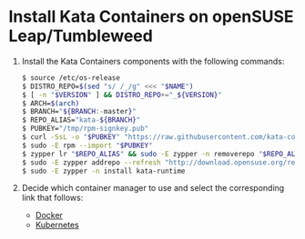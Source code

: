 # Install Kata Containers on openSUSE Leap/Tumbleweed

1. Install the Kata Containers components with the following commands:

   ```bash
   $ source /etc/os-release
   $ DISTRO_REPO=$(sed "s/ /_/g" <<< "$NAME")
   $ [ -n "$VERSION" ] && DISTRO_REPO+="_${VERSION}"
   $ ARCH=$(arch)
   $ BRANCH="${BRANCH:-master}"
   $ REPO_ALIAS="kata-${BRANCH}"
   $ PUBKEY="/tmp/rpm-signkey.pub"
   $ curl -SsL -o "$PUBKEY" "https://raw.githubusercontent.com/kata-containers/tests/master/data/rpm-signkey.pub"
   $ sudo -E rpm --import "$PUBKEY"
   $ zypper lr "$REPO_ALIAS" && sudo -E zypper -n removerepo "$REPO_ALIAS"
   $ sudo -E zypper addrepo --refresh "http://download.opensuse.org/repositories/home:/katacontainers:/releases:/${ARCH}:/${BRANCH}/${DISTRO_REPO}/" "$REPO_ALIAS"
   $ sudo -E zypper -n install kata-runtime
   ```

2. Decide which container manager to use and select the corresponding link that follows:

   - [Docker](docker/opensuse-docker-install.md)
   - [Kubernetes](https://github.com/kata-containers/documentation/blob/master/Developer-Guide.md#run-kata-containers-with-kubernetes)
